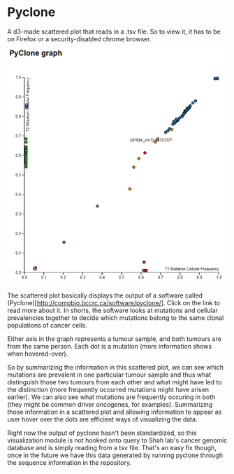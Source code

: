Pyclone 
==========

A d3-made scattered plot that reads in a .tsv file. So to view it, it has to be on Firefox or a security-disabled chrome browser. 

![pyclone](../images/pyclone.png)

The scattered plot basically displays the output of a software called (Pyclone)[http://compbio.bccrc.ca/software/pyclone/]. Click on the link to read more about it. In shorts, the software looks at mutations and cellular prevalencies together to decide which mutations belong to the same clonal populations of cancer cells. 

Either axis in the graph represents a tumour sample, and both tumours are from the same person. Each dot is a mutation (more information shows when hovered-over). 

So by summarizing the information in this scattered plot, we can see which mutations are prevalent in one particular tumour sample and thus what distinguish those two tumours from each other and what might have led to the distinction (more frequently occurred mutations might have arisen earlier). We can also see what mutations are frequently occuring in both (they might be common driver oncogenes, for examples). Summarizing those information in a scattered plot and allowing information to appear as user hover over the dots are efficient ways of visualizing the data. 

Right now the output of pyclone hasn't been standardized, so this visualization module is not hooked onto query to Shah lab's cancer genomic database and is simply reading from a tsv file. That's an easy fix though, once in the future we have this data generated by running pyclone through the sequence information in the repository. 

